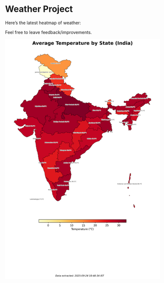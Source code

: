 # Weather Project

Here’s the latest heatmap of weather:

Feel free to leave feedback/improvements.

![India Heatmap](docs/assets/india_heatmap.png?v=D37D4C)
